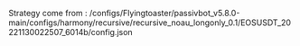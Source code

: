 Strategy come from : /configs/Flyingtoaster/passivbot_v5.8.0-main/configs/harmony/recursive/recursive_noau_longonly_0.1/EOSUSDT_20221130022507_6014b/config.json